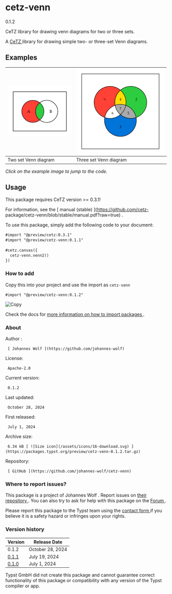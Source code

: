 #  cetz-venn

0.1.2

CeTZ library for drawing venn diagrams for two or three sets.

A [ CeTZ ](https://github.com/cetz-package/cetz) library for drawing simple
two- or three-set Venn diagrams.

##  Examples

[ ![](https://github.com/typst/packages/raw/main/packages/preview/cetz-venn/0.1.2/gallery/venn2.png) ](https://github.com/typst/packages/raw/main/packages/preview/cetz-venn/0.1.2/gallery/venn2.typ) |  [ ![](https://github.com/typst/packages/raw/main/packages/preview/cetz-venn/0.1.2/gallery/venn3.png) ](https://github.com/typst/packages/raw/main/packages/preview/cetz-venn/0.1.2/gallery/venn3.typ)  
---|---  
Two set Venn diagram  |  Three set Venn diagram   
  
_Click on the example image to jump to the code._

##  Usage

This package requires CeTZ version >= 0.3.1!

For information, see the [ manual (stable) ](https://github.com/cetz-
package/cetz-venn/blob/stable/manual.pdf?raw=true) .

To use this package, simply add the following code to your document:

    
    
    #import "@preview/cetz:0.3.1"
    #import "@preview/cetz-venn:0.1.1"
    
    #cetz.canvas({
      cetz-venn.venn2()
    })
    

###  How to add

Copy this into your project and use the import as  ` cetz-venn `

    
    
    #import "@preview/cetz-venn:0.1.2"

![Copy](/assets/icons/16-copy.svg)

Check the docs for  [ more information on how to import packages
](https://typst.app/docs/reference/scripting/#packages) .

###  About

Author  :

     [ Johannes Wolf ](https://github.com/johannes-wolf)
License:

     Apache-2.0 
Current version:

     0.1.2 
Last updated:

     October 28, 2024 
First released:

     July 1, 2024 
Archive size:

     6.34 kB [ ![Size icon](/assets/icons/16-download.svg) ](https://packages.typst.org/preview/cetz-venn-0.1.2.tar.gz)
Repository:

     [ GitHub ](https://github.com/johannes-wolf/cetz-venn)

###  Where to report issues?

This  package  is a project of  Johannes Wolf  .  Report issues on  [ their
repository ](https://github.com/johannes-wolf/cetz-venn) .  You can also try
to ask for help with this  package  on the  [ Forum ](https://forum.typst.app)
.

Please report this  package  to the Typst team using the  [ contact form
](https://typst.app/contact) if you believe it is a safety hazard or infringes
upon your rights.

###  Version history

Version  |  Release Date   
---|---  
0.1.2  |  October 28, 2024   
[ 0.1.1 ](https://typst.app/universe/package/cetz-venn/0.1.1/) |  July 19, 2024   
[ 0.1.0 ](https://typst.app/universe/package/cetz-venn/0.1.0/) |  July 1, 2024   
  
Typst GmbH did not create this  package  and cannot guarantee correct
functionality of this  package  or compatibility with any version of the Typst
compiler or app.

